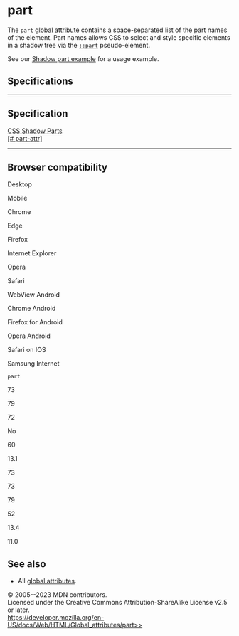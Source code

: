 part
====

The `part` [global attribute](_Resources/Markup%20And%20Styling/html/global_attributes/index.md) contains a
space-separated list of the part names of the element. Part names allows
CSS to select and style specific elements in a shadow tree via the
[`::part`](https://developer.mozilla.org/en-US/docs/Web/CSS/::part)
pseudo-element.

See our [Shadow part
example](https://mdn.github.io/web-components-examples/shadow-part/) for
a usage example.

Specifications
--------------

  ---------------------------------------------------------------------------

Specification
  ---------------------------------------------------------------------------

  [CSS Shadow Parts\
  [\#
  part-attr]](https://drafts.csswg.org/css-shadow-parts/#part-attr)

  ---------------------------------------------------------------------------

Browser compatibility
---------------------

Desktop

Mobile

Chrome

Edge

Firefox

Internet Explorer

Opera

Safari

WebView Android

Chrome Android

Firefox for Android

Opera Android

Safari on IOS

Samsung Internet

`part`

73

79

72

No

60

13.1

73

73

79

52

13.4

11.0

See also
--------

- All [global attributes](_Resources/Markup%20And%20Styling/html/global_attributes/index.md).

© 2005--2023 MDN contributors.\
Licensed under the Creative Commons Attribution-ShareAlike License v2.5
or later.\
https://developer.mozilla.org/en-US/docs/Web/HTML/Global_attributes/part>>
